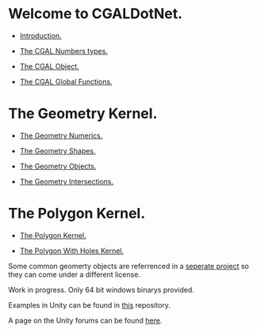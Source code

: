 
# Welcome to CGALDotNet.

- [Introduction.](https://github.com/Scrawk/CGALDotNet/wiki/Introduction)

- [The CGAL Numbers types.](https://github.com/Scrawk/CGALDotNet/wiki/The-Number-Types)

- [The CGAL Object.](https://github.com/Scrawk/CGALDotNet/wiki/The-CGALObject)

- [The CGAL Global Functions.](https://github.com/Scrawk/CGALDotNet/wiki/The-CGALGlobal-Functions)

# The Geometry Kernel.

- [The Geometry Numerics.](https://github.com/Scrawk/CGALDotNet/wiki/The-Geometry-Numerics)

- [The Geometry Shapes.](https://github.com/Scrawk/CGALDotNet/wiki/The-Geometry-Shapes)

- [The Geometry Objects.](https://github.com/Scrawk/CGALDotNet/wiki/The-Geometry-Objects)

- [The Geometry Intersections.](https://github.com/Scrawk/CGALDotNet/wiki/The-Geometry-Intersections)

# The Polygon Kernel.

- [The Polygon Kernel.](https://github.com/Scrawk/CGALDotNet/wiki/The-Polygon-Kernel)

- [The Polygon With Holes Kernel.](https://github.com/Scrawk/CGALDotNet/wiki/The-Polygon-With-Holes-Kernel)


Some common geomerty objects are referrenced in a [seperate project](https://github.com/Scrawk/CGALDotNetGeometry) so they can come under a different license.

Work in progress. Only 64 bit windows binarys provided.

Examples in Unity can be found in [this](https://github.com/Scrawk/CGALDotNetUnity) repository.

A page on the Unity forums can be found [here](https://forum.unity.com/threads/cgaldotnet-a-c-computational-library-built-around-cgal.1250314/).


